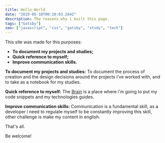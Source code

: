 ```yaml
---
title: Hello World
date: "2019-05-10T00:10:03.284Z"
description: The reasons why i built this page.
tags: ["Gatsby"]
seo: ["javascript", "css", "gatsby", "study", "tech"]
---
```


This site was made for this purposes:

- **To document my projects and studies;**
- **Quick reference to myself;**
- **Improve communication skills.**

**To document my projects and studies:** To document the process of creation and the design decisions around the projects i've worked with, and to take as a notebook for my studies.

**Quick reference to myself:** The [Brain](https://gianw.github.io/brain) is a place where i'm going to put my code snippets and my technologies guides.

**Improve communication skills:** Communication is a fundamental skill, as a developer i need to regulate myself to be constantly improving this skill, other challenge is make my content in english.

That's all.

Be welcome!